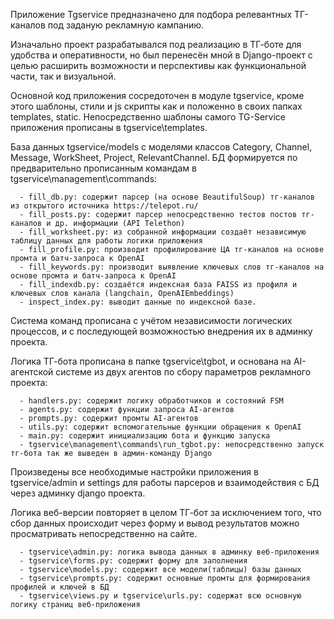 Приложение Tgservice предназначено для подбора релевантных ТГ-каналов под заданую рекламную кампанию.

Изначально проект разрабатывался под реализацию в ТГ-боте для удобства и оперативности, но был перенесён мной в Django-проект с целью расширить возможности и перспективы как функциональной части, так и визуальной.

Основной код приложения сосредоточен в модуле tgservice, кроме этого шаблоны, стили и js скрипты как и положенно в своих папках templates, static. Непосредственно шаблоны самого TG-Service приложения прописаны в tgservice\templates.

База данных tgservice/models с моделями классов Category, Channel, Message, WorkSheet, Project, RelevantChannel. БД формируется по предварительно прописанным командам в tgservice\management\commands:

      - fill_db.py: содержит парсер (на основе BeautifulSoup) тг-каналов из открытого источника https://telepot.ru/
      - fill_posts.py: содержит парсер непосредственно тестов постов тг-каналов и др. информации (API Telethon)
      - fill_worksheet.py: из собранной информации создаёт независимую таблицу данных для работы логики приложения
      - fill_profile.py: производит профилирование ЦА тг-каналов на основе промта и батч-запроса к OpenAI
      - fill_keywords.py: производит выявление ключевых слов тг-каналов на основе промта и батч-запроса к OpenAI
      - fill_indexdb.py: создаётся индексная база FAISS из профиля и ключевых слов канала (langchain, OpenAIEmbeddings)
      - inspect_index.py: выводит данные по индексной базе.
    

Система команд прописана с учётом независимости логических процессов, и с последующей возможностью внедрения их в админку проекта.

Логика ТГ-бота прописана в папке tgservice\tgbot, и основана на AI-агентской системе из двух агентов по сбору параметров рекламного проекта:

      - handlers.py: содержит логику обработчиков и состояний FSM
      - agents.py: содержит функции запроса AI-агентов
      - prompts.py: содержит промты AI-агентов
      - utils.py: содержит вспомогательные функции обращения к OpenAI
      - main.py: содержит инициализацию бота и функцию запуска
      - tgservice\management\commands\run_tgbot.py: непосредственно запуск тг-бота так же выведен в админ-команду Django
      
Произведены все необходимые настройки приложения в tgservice/admin и settings для работы парсеров и взаимодействия с БД через админку django проекта.

Логика веб-версии повторяет в целом ТГ-бот за исключением того, что сбор данных происходит через форму и вывод результатов можно просматривать непосредственно на сайте.

      - tgservice\admin.py: логика вывода данных в админку веб-приложения
      - tgservice\forms.py: содержит форму для заполнения
      - tgservice\models.py: содержит все модели(таблицы) базы данных
      - tgservice\prompts.py: содержит основные промты для формирования профилей и ключей в БД
      - tgservice\views.py и tgservice\urls.py: содержат всю основную логику страниц веб-приложения

